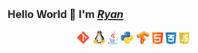 ## Hello World 👋 I'm _[Ryan](https://flask-1-cidy.onrender.com)_
<p align="center">
  
  <img src="git_.png" alt="Git" width="5.5%"/>
  <img src="linux_logo_.png" alt="Linux" width="5.5%"/>
  <img src="java.png" alt="Java" width="4%"/>
  <img src="python_logo.png" alt="Python" width="6%"/>
  <img src="tensorflow_.png" alt="Tensorflow" width="5%"/>
  <img src="html.png" alt="HTML" width="4.85%"/>
  <img src="css.png" alt="CSS" width="4.25%"/>
  <img src="js.png" alt="JS" width="4.875%"/>
  
  
</p>
<!--
**rt75272/rt75272** is a ✨ _special_ ✨ repository because its `README.md` (this file) appears on your GitHub profile.

Here are some ideas to get you started:

- 🔭 I’m currently working on ...
- 🌱 I’m currently learning ...
- 👯 I’m looking to collaborate on ...
- 🤔 I’m looking for help with ...
- 💬 Ask me about ...
- 📫 How to reach me: ...
- 😄 Pronouns: ...
- ⚡ Fun fact: ...
-->
